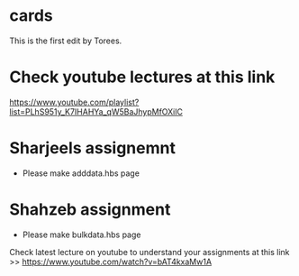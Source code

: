 # cards
This is the first edit by Torees.

# Check youtube lectures at this link
https://www.youtube.com/playlist?list=PLhS951y_K7IHAHYa_qW5BaJhypMfOXilC

# Sharjeels assignemnt
- Please make adddata.hbs page

# Shahzeb assignment
- Please make bulkdata.hbs page

Check latest lecture on youtube to understand your assignments at this link >> https://www.youtube.com/watch?v=bAT4kxaMw1A
